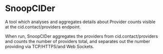 # SnoopCIDer
A tool which analyses and aggregates details about Provider counts visible at the cid.contact/providers endpoint.

When run, SnoopCIDer aggregates the providers from cid.contact/providers and counts the number of providers total, and separates out the number providing via TCP/HTTPS/and Web Sockets.
